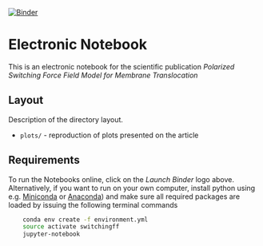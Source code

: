 [![Binder](https://mybinder.org/badge_logo.svg)](https://mybinder.org/v2/gh/mlund/template-for-supporting-information/HEAD)

# Electronic Notebook

This is an electronic notebook for the scientific publication
_Polarized Switching Force Field Model for Membrane Translocation_

## Layout

Description of the directory layout.

- `plots/` - reproduction of plots presented on the article

## Requirements

To run the Notebooks online, click on the _Launch Binder_ logo above. Alternatively, if you want to run on your own computer,
install python using e.g. [Miniconda](https://conda.io/miniconda.html) or [Anaconda](https://docs.conda.io))
and make sure all required packages are loaded by issuing the following terminal commands

``` bash
    conda env create -f environment.yml
    source activate switchingff
    jupyter-notebook
```
